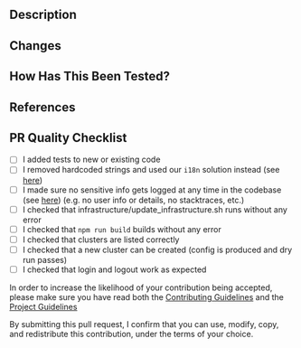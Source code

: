 <!-- If the PR is tagged for release changelog inclusion, remember to provide a meaningful Title, sint it will be used as a changelog entry -->
## Description

<!-- Summary of what this PR introduces and possibly why -->

## Changes

<!-- List of relevant changes introduced -->

## How Has This Been Tested?

<!-- The tests you ran to verify your changes -->

## References

<!-- Any link to resources, issues, other PRs that are relevant to this PR -->

## PR Quality Checklist

- [ ] I added tests to new or existing code
- [ ] I removed hardcoded strings and used our `i18n` solution instead (see [here](https://github.com/aws-samples/pcluster-manager/pull/175/commits/fdc6b77987c87a26f51dbc8da5d371d95ef80601))
- [ ] I made sure no sensitive info gets logged at any time in the codebase (see [here](https://cheatsheetseries.owasp.org/cheatsheets/Logging_Cheat_Sheet.html)) (e.g. no user info or details, no stacktraces, etc.)
- [ ] I checked that infrastructure/update_infrastructure.sh runs without any error
- [ ] I checked that `npm run build` builds without any error
- [ ] I checked that clusters are listed correctly
- [ ] I checked that a new cluster can be created (config is produced and dry run passes)
- [ ] I checked that login and logout work as expected

In order to increase the likelihood of your contribution being accepted, please make sure you have read both the [Contributing Guidelines](../CONTRIBUTING.md) and the [Project Guidelines](../PROJECT_GUIDELINES.md)

By submitting this pull request, I confirm that you can use, modify, copy, and redistribute this contribution, under the terms of your choice.
